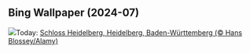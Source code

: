 ## Bing Wallpaper (2024-07)
![](https://www.bing.com/th?id=OHR.HeidelbergCastle_DE-DE7111251205_UHD.jpg&w=1000)Today: [Schloss Heidelberg, Heidelberg, Baden-Württemberg (© Hans Blossey/Alamy)](https://www.bing.com/th?id=OHR.HeidelbergCastle_DE-DE7111251205_UHD.jpg)